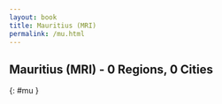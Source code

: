 ```yaml
---
layout: book
title: Mauritius (MRI)
permalink: /mu.html
---
```


## Mauritius (MRI) - 0 Regions, 0 Cities
{: #mu }






 
